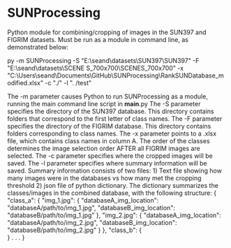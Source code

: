 # SUNProcessing

Python module for combining/cropping of images in the SUN397 and FIGRIM datasets. Must be run as a module in command line, as demonstrated below:

py -m SUNProcessing -S "E:\seand\datasets\SUN397\SUN397" -F "E:\seand\datasets\SCENE
S_700x700\SCENES_700x700" -x "C:\Users\seand\Documents\GitHub\SUNProcessing\RankSUNDatabase_modified.xlsx" -c "./" -l ".
/test"

The -m parameter causes Python to run SUNProcessing as a module, running the main command line script in __main__.py
The -S parameter specifies the directory of the SUN397 database. This directory contains folders that correspond to the first letter of class names.
The -F parameter specifies the directory of the FIGRIM database. This directory contains folders corresponding to class names.
The -x parameter points to a .xlsx file, which contains class names in column A. The order of the classes determines the image selection order AFTER all FIGRIM images are selected.
The -c parameter specifies where the cropped images will be saved.
The -l parameter specifies where summary information will be saved. Summary information consists of two files:
	1) Text file showing how many images were in the databases vs how many met the cropping threshold
	2) json file of python dictionary. The dictionary summarizes the classes/images in the combined database, with the following structure:
		{
			"class_a": {
				"img_1.jpg": {
					"databaseA_img_location": "databaseA/path/to/img_1.jpg",
					"databaseB_img_location": "databaseB/path/to/img_1.jpg"
				},
				"img_2.jpg": {
					"databaseA_img_location": "databaseA/path/to/img_2.jpg",
					"databaseB_img_location": "databaseB/path/to/img_2.jpg"
				}
			},
			"class_b": {			
			}
			.
			.
			.
		}
